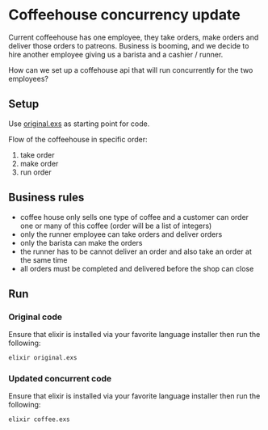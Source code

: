 # Coffeehouse concurrency update

Current coffeehouse has one employee, they take orders, make orders and deliver those orders to patreons.
Business is booming, and we decide to hire another employee giving us a barista and a cashier / runner.

How can we set up a coffehouse api that will run concurrently for the two employees?

## Setup

Use [original.exs](original.exs) as starting point for code.

Flow of the coffeehouse in specific order:

1. take order
2. make order
3. run order

## Business rules

- coffee house only sells one type of coffee and a customer can order one or many of this coffee (order will be a list of integers)
- only the runner employee can take orders and deliver orders
- only the barista can make the orders
- the runner has to be cannot deliver an order and also take an order at the same time
- all orders must be completed and delivered before the shop can close

## Run

### Original code

Ensure that elixir is installed via your favorite language installer then run the following:

```sh
elixir original.exs
```

### Updated concurrent code

Ensure that elixir is installed via your favorite language installer then run the following:

```sh
elixir coffee.exs
```
